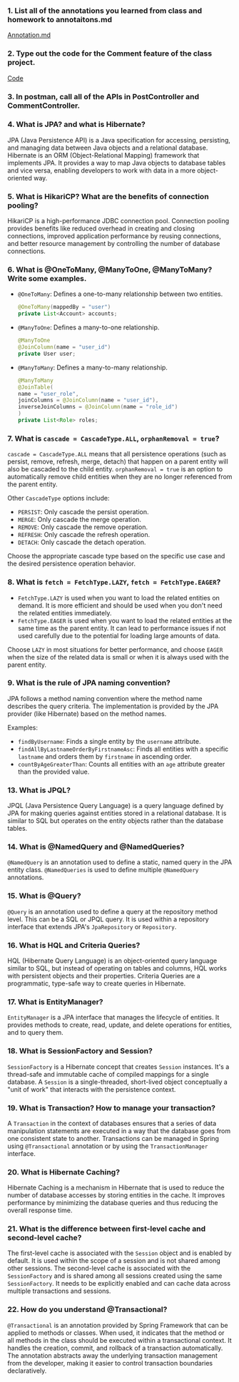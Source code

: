 ### 1. List all of the annotations you learned from class and homework to annotaitons.md
[Annotation.md](./Annotations.md)
### 2. Type out the code for the Comment feature of the class project.
[Code](../Repo/redbook-advanced)
### 3. In postman, call all of the APIs in PostController and CommentController.

### 4. What is JPA? and what is Hibernate?
JPA (Java Persistence API) is a Java specification for accessing, persisting, and managing data between Java objects and a relational database. Hibernate is an ORM (Object-Relational Mapping) framework that implements JPA. It provides a way to map Java objects to database tables and vice versa, enabling developers to work with data in a more object-oriented way.

### 5. What is HikariCP? What are the benefits of connection pooling?
HikariCP is a high-performance JDBC connection pool. Connection pooling provides benefits like reduced overhead in creating and closing connections, improved application performance by reusing connections, and better resource management by controlling the number of database connections.

### 6. What is @OneToMany, @ManyToOne, @ManyToMany? Write some examples.
- `@OneToMany`: Defines a one-to-many relationship between two entities.
    ```java
    @OneToMany(mappedBy = "user")
    private List<Account> accounts;
    ```
- `@ManyToOne`: Defines a many-to-one relationship.
    ```java
    @ManyToOne
    @JoinColumn(name = "user_id")
    private User user;
    ```
- `@ManyToMany`: Defines a many-to-many relationship.
    ```java
    @ManyToMany
    @JoinTable(
    name = "user_role",
    joinColumns = @JoinColumn(name = "user_id"),
    inverseJoinColumns = @JoinColumn(name = "role_id")
    )
    private List<Role> roles;

    ```
### 7. What is `cascade = CascadeType.ALL`, `orphanRemoval = true`?
`cascade = CascadeType.ALL` means that all persistence operations (such as persist, remove, refresh, merge, detach) that happen on a parent entity will also be cascaded to the child entity. `orphanRemoval = true` is an option to automatically remove child entities when they are no longer referenced from the parent entity.

Other `CascadeType` options include:
- `PERSIST`: Only cascade the persist operation.
- `MERGE`: Only cascade the merge operation.
- `REMOVE`: Only cascade the remove operation.
- `REFRESH`: Only cascade the refresh operation.
- `DETACH`: Only cascade the detach operation.

Choose the appropriate cascade type based on the specific use case and the desired persistence operation behavior.

### 8. What is `fetch = FetchType.LAZY`, `fetch = FetchType.EAGER`?
- `FetchType.LAZY` is used when you want to load the related entities on demand. It is more efficient and should be used when you don't need the related entities immediately.
- `FetchType.EAGER` is used when you want to load the related entities at the same time as the parent entity. It can lead to performance issues if not used carefully due to the potential for loading large amounts of data.

Choose `LAZY` in most situations for better performance, and choose `EAGER` when the size of the related data is small or when it is always used with the parent entity.

### 9. What is the rule of JPA naming convention?
JPA follows a method naming convention where the method name describes the query criteria. The implementation is provided by the JPA provider (like Hibernate) based on the method names.

Examples:
- `findByUsername`: Finds a single entity by the `username` attribute.
- `findAllByLastnameOrderByFirstnameAsc`: Finds all entities with a specific `lastname` and orders them by `firstname` in ascending order.
- `countByAgeGreaterThan`: Counts all entities with an `age` attribute greater than the provided value.

### 13. What is JPQL?
JPQL (Java Persistence Query Language) is a query language defined by JPA for making queries against entities stored in a relational database. It is similar to SQL but operates on the entity objects rather than the database tables.

### 14. What is @NamedQuery and @NamedQueries?
`@NamedQuery` is an annotation used to define a static, named query in the JPA entity class. `@NamedQueries` is used to define multiple `@NamedQuery` annotations.

### 15. What is @Query?
`@Query` is an annotation used to define a query at the repository method level. This can be a SQL or JPQL query. It is used within a repository interface that extends JPA's `JpaRepository` or `Repository`.

### 16. What is HQL and Criteria Queries?
HQL (Hibernate Query Language) is an object-oriented query language similar to SQL, but instead of operating on tables and columns, HQL works with persistent objects and their properties. Criteria Queries are a programmatic, type-safe way to create queries in Hibernate.

### 17. What is EntityManager?
`EntityManager` is a JPA interface that manages the lifecycle of entities. It provides methods to create, read, update, and delete operations for entities, and to query them.

### 18. What is SessionFactory and Session?
`SessionFactory` is a Hibernate concept that creates `Session` instances. It's a thread-safe and immutable cache of compiled mappings for a single database. A `Session` is a single-threaded, short-lived object conceptually a "unit of work" that interacts with the persistence context.

### 19. What is Transaction? How to manage your transaction?
A `Transaction` in the context of databases ensures that a series of data manipulation statements are executed in a way that the database goes from one consistent state to another. Transactions can be managed in Spring using `@Transactional` annotation or by using the `TransactionManager` interface.

### 20. What is Hibernate Caching?
Hibernate Caching is a mechanism in Hibernate that is used to reduce the number of database accesses by storing entities in the cache. It improves performance by minimizing the database queries and thus reducing the overall response time.

### 21. What is the difference between first-level cache and second-level cache?
The first-level cache is associated with the `Session` object and is enabled by default. It is used within the scope of a session and is not shared among other sessions. The second-level cache is associated with the `SessionFactory` and is shared among all sessions created using the same `SessionFactory`. It needs to be explicitly enabled and can cache data across multiple transactions and sessions.

### 22. How do you understand @Transactional?
`@Transactional` is an annotation provided by Spring Framework that can be applied to methods or classes. When used, it indicates that the method or all methods in the class should be executed within a transactional context. It handles the creation, commit, and rollback of a transaction automatically. The annotation abstracts away the underlying transaction management from the developer, making it easier to control transaction boundaries declaratively.

